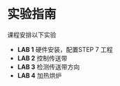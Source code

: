 # 实验指南
课程安排以下实验

- **LAB 1**  硬件安装，配置STEP 7 工程
- **LAB 2**  控制传送带
- **LAB 3**  检测传送带方向
- **LAB 4**  加热烘炉